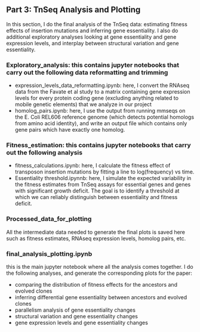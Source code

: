 ## Part 3: TnSeq Analysis and Plotting

In this section, I do the final analysis of the TnSeq data: estimating fitness effects of insertion mutations and inferring gene essentiality. I also do additional exploratory analyses looking at gene essentiality and gene expression levels, and interplay between structural variation and gene essentiality.

### Exploratory_analysis: this contains jupyter notebooks that carry out the following data reformatting and trimming

- expression_levels_data_reformatting.ipynb: here, I convert the RNAseq data from the Favate et al study to a matrix containing gene expression levels for every protein coding gene (excluding anything related to mobile genetic elements) that we analyze in our project
- homolog_pairs.ipynb: here, I use the output from running mmseqs on the E. Coli REL606 reference genome (which detects potential homologs from amino acid identity), and write an output file which contains only gene pairs which have exactly one homolog.

### Fitness_estimation: this contains jupyter notebooks that carry out the following analysis

- fitness_calculations.ipynb: here, I calculate the fitness effect of transposon insertion mutations by fitting a line to log(frequency) vs time. 
- Essentiality threshold.ipynnb: here, I simulate the expected variability in the fitness estimates from TnSeq assays for essential genes and genes with significant growth deficit. The goal is to identify a threshold at which we can reliably distinguish between essentiality and fitness deficit.

### Processed_data_for_plotting

All the intermediate data needed to generate the final plots is saved here such as fitness estimates, RNAseq expression levels, homolog pairs, etc.

### final_analysis_plotting.ipynb

this is the main jupyter notebook where all the analysis comes together. I do the following analyses, and generate the corresponding plots for the paper:
- comparing the distribution of fitness effects for the ancestors and evolved clones
- inferring differential gene essentiality between ancestors and evolved clones
- parallelism analysis of gene essentiality changes
- structural variation and gene essentiality changes
- gene expression levels and gene essentiality changes

